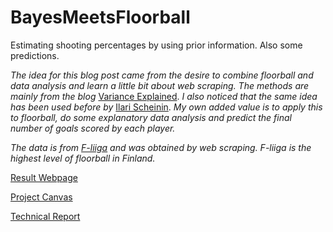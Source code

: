 # BayesMeetsFloorball
Estimating shooting percentages by using prior information. Also some predictions. 

*The idea for this blog post came from the desire to combine floorball and data analysis and learn a little bit about web scraping. The methods are mainly from the blog* [Variance Explained](http://varianceexplained.org/r/empirical_bayes_baseball/). *I also noticed that the same idea has been used before by* [Ilari Scheinin](https://ilari.scheinin.fi/ranking-nhls-best-shooters/). *My own added value is to apply this to floorball, do some explanatory data analysis and predict the final number of goals scored by each player.*

*The data is from [F-liiga](https://fliiga.com/fi/miehet/) and was obtained by web scraping. F-liiga is the highest level of floorball in Finland.*


[Result Webpage](https://ollhaa.github.io/BayesMeetsFloorball/)

[Project Canvas](https://github.com/ollhaa/BayesMeetsFloorball/blob/main/reports/Canvas_template.pdf)

[Technical Report](https://github.com/ollhaa/BayesMeetsFloorball/blob/main/reports/Technical.md)
